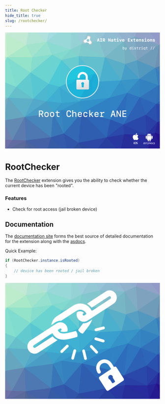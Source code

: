 ```yaml
---
title: Root Checker
hide_title: true
slug: /rootchecker/
---
```


![](images/hero.png)

# RootChecker

The [RootChecker](https://airnativeextensions.com/extension/com.distriqt.RootChecker) extension 
gives you the ability to check whether the current device has been "rooted".


### Features

- Check for root access (jail broken device)



## Documentation


The [documentation site](https://docs.airnativeextensions.com/docs/rootchecker/) forms the best source of detailed documentation for the extension along with the [asdocs](https://docs.airnativeextensions.com/asdocs/rootchecker/). 



Quick Example: 

```actionscript
if (RootChecker.instance.isRooted)
{
    // device has been rooted / jail broken 
}
```


![](images/promo.png)
